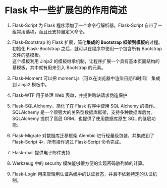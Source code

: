 # Flask 中一些扩展包的作用简述

1. Flask-Script 为 Flask 程序添加了一个命令行解析器。Flask-Script 自带了一组常用选项，而且还支持自定义命令。

2. Flask-Bootstrap 的 Flask 扩展，简化**集成的 Bootstrap 框架到模板**的过程。  
初始化 Flask-Bootstrap 之后，就可以在程序中使用一个包含所有 Bootstrap 文件的基模板。  
这个模板利用 Jinja2 的模板继承机制，让程序扩展一个具有基本页面结构的基模板，其中就有用来引入 Bootstrap 的元素。  

3. Flask-Moment 可以把 moment.js（可以在浏览器中渲染日期和时间） 集成到 Jinja2 模板中。

4. Flask-WTF 用于处理 Web 表单，并提供跨站请求伪造保护

5. Flask-SQLAlchemy，简化了在 Flask 程序中使用 SQL Alchemy 的操作。SQLAlchemy 是一个很强大的关系型数据库框架，支持多种数据库后台。SQLAlchemy 提供了高层 ORM，也提供了使用数据库原生 SQL 的低层功能。

6. Flask-Migrate 对数据库迁移框架 Alembic 进行轻量级包装，并集成到了 Flask-Script 中，所有操作通过 Flask-Script 命令完成。

7. Flask-mail 提供电子邮件支持

8. Werkzeug 中的 security 模块能够很方便的实现密码散列值的计算。

9. Flask-Login 用来管理用认证系统中的认证状态，并且不依赖特定的认证机制。


